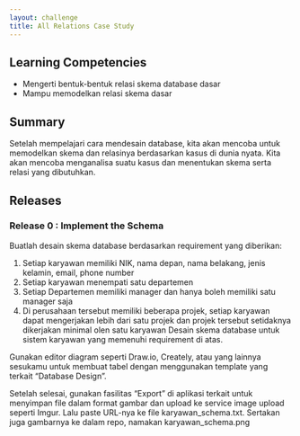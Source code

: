 ```yaml
---
layout: challenge
title: All Relations Case Study
---
```


## Learning Competencies

* Mengerti bentuk-bentuk relasi skema database dasar
* Mampu memodelkan relasi skema dasar

## Summary

Setelah mempelajari cara mendesain database, kita akan mencoba untuk memodelkan skema dan relasinya berdasarkan kasus di dunia nyata. Kita akan mencoba menganalisa suatu kasus dan menentukan skema serta relasi yang dibutuhkan.

## Releases

### Release 0 : Implement the Schema

Buatlah desain skema database berdasarkan requirement yang diberikan:

1. Setiap karyawan memiliki NIK, nama depan, nama belakang, jenis kelamin, email, phone number
2. Setiap karyawan menempati satu departemen
3. Setiap Departemen memiliki manager dan hanya boleh memiliki satu manager saja
4. Di perusahaan tersebut memiliki beberapa projek, setiap karyawan dapat mengerjakan lebih dari satu projek dan projek tersebut setidaknya dikerjakan minimal olen satu karyawan
Desain skema database untuk sistem karyawan yang memenuhi requirement di atas.

Gunakan editor diagram seperti Draw.io, Creately, atau yang lainnya sesukamu untuk membuat tabel dengan menggunakan template yang terkait “Database Design”.

Setelah selesai, gunakan fasilitas “Export” di aplikasi terkait untuk menyimpan file dalam format gambar dan upload ke service image upload seperti Imgur. Lalu paste URL-nya ke file karyawan_schema.txt. Sertakan juga gambarnya ke dalam repo, namakan karyawan_schema.png

